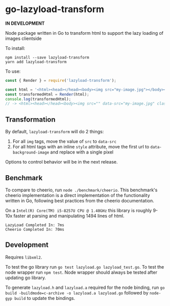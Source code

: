 # go-lazyload-transform

**IN DEVELOPMENT**

Node package written in Go to transform html to support the lazy loading of images clientside

To install:

```
npm install --save lazyload-transform
yarn add lazyload-transform
```

To use:

```javascript
const { Render } = require('lazyload-transform');

const html = '<html><head></head><body><img src="my-image.jpg"></body></html>';
const transformedHtml = Render(html);
console.log(transformedHtml);
// -> <html><head></head><body><img src="" data-src="my-image.jpg" class="lazyload-transform"><script>/*ClientSide JS Here...*/</script></body></html>
```

## Transformation
By default, `lazyload-transform` will do 2 things:

1. For all `img` tags, move the value of `src` to `data-src`
2. For all html tags with an inline `style` attribute, move the first url to `data-background-image` and replace with a single pixel

Options to control behavior will be in the next release.

## Benchmark
To compare to cheerio, run `node ./benchmark/cheerio`. This benchmark's cheerio implementation is a direct implementation of the functionality written in Go, following best practices from the cheerio documentation.

On a `Intel(R) Core(TM) i5-8257U CPU @ 1.40GHz` this library is roughly 9-10x faster at parsing and manipulating 1494 lines of html.

```
LazyLoad Completed In: 7ms
Cheerio Completed In: 70ms
```

## Development
Requires `libxml2`.

To test the go library run `go test lazyload.go lazyload_test.go`.
To test the node wrapper run `npm test`. Node wrapper should always be tested after updating go library.

To generate `lazyload.h` and `lazyload.a` required for the node binding, run `go build -buildmode=c-archive -o lazyload.a lazyload.go` followed by `node-gyp build` to update the bindings.
